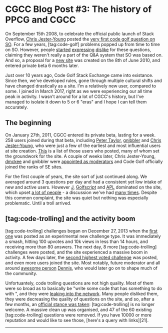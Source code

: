 # CGCC Blog Post #3: The history of PPCG and CGCC

On September 15th 2008, to celebrate the official public launch of Stack Overflow, [Chris Jester-Young][1] posted the [very first code golf question on SO][2]. For a few years, [tag:code-golf] problems popped up from time to time on SO. However, people [started][3] [expressing][4] [dislike][5] for these questions, claiming they weren't really a part of the Q&A system that SO was based on. And so, a proposal for a [new site][6] was created on the 8th of June 2010, and entered private beta 6 months later.

Just over 10 years ago, Code Golf Stack Exchange came into existance. Since then, we've developed rules, gone through multiple cultural shifts and have changed drastically as a site. I'm a relatively new user, compared to some. I joined in March 2017, right as we were experiencing our all time peak in activity. I wasn't around for a lot of CGCC's history, but I've managed to isolate it down to 5 or 6 "eras" and I hope I can tell them accurately.

## The beginning

On January 27th, 2011, CGCC entered its private beta, lasting for a week. 258 users joined during that beta, including [Peter Taylor][7], [gnibbler][8] and [Chris Jester-Young][9], who were just a few of the earliest and most influential users at site creation. [This][10] is a  list of those users who posted, many of whom set the groundwork for the site. A couple of weeks later, Chris Jester-Young, [dmckee][11] and gnibbler were [appointed as moderators][12] and Code Golf officially joined the ranks of SE sites.

For the first couple of years, the site sort of just continued along. We averaged around 3 questions per day and had a consistent yet low intake of new and active users. However [J](https://www.jsoftware.com/#/), [Golfscript](http://www.golfscript.com/golfscript/) and [APL](https://en.wikipedia.org/wiki/APL_(programming_language)) dominated on the site, which upset [a lot of people][13] - a discussion we've had [many times][14]. Despite this common complaint, the site was quiet but nothing was especially problematic. Until a troll arrived.

## [tag:code-trolling] and the activity boom

[tag:code-trolling] challenges began on December 27, 2013 when the [first one][15] was posted as an experimental new challenge type. It was immediately a smash, hitting 100 upvotes and 10k views in less than 14 hours, and receiving more than 80 answers. The next day, 8 more [tag:code-trolling] challenges were posted, and the site experienced a massive boom in activity. A few days later, the [second highest voted challenge][16] was posted, and even more users joined the site. Most notably, future moderator and all around [awesome person][17] [Dennis][18], who would later go on to shape much of the community.

Unfortuantely, code trolling questions are not high quality. Most of them were so broad as to basically be "write some code that has something to do with <insert task here>", and they were [leaking into the network][19]. Many people disliked them, they were decreasing the quality of questions on the site, and so, after a few months, an [official stance was taken][20]: [tag:code-trolling] is no longer welcome. A massive clean up was organised, and 47 of the 60 existing [tag:code-trolling] questions were removed. If you have 10000 or more reputation and would like to see those, [here's a query with links][21].

---

[1]: https://stackoverflow.com/u/13
[2]: https://stackoverflow.com/q/62188
[3]: https://meta.stackexchange.com/q/24242
[4]: https://meta.stackexchange.com/q/20912
[5]: https://stackoverflow.com/q/1390296/#comment1231598_1390296
[6]: https://area51.stackexchange.com/proposals/4570/code-golf-programming-puzzles
[7]: https://codegolf.stackexchange.com/u/194
[8]: https://codegolf.stackexchange.com/u/95
[9]: https://codegolf.stackexchange.com/u/3
[10]: https://data.stackexchange.com/codegolf/query/1440235
[11]: https://stackoverflow.com/u/78
[12]: https://codegolf.meta.stackexchange.com/revisions/220/1]
[13]: https://codegolf.meta.stackexchange.com/q/286
[14]: https://codegolf.meta.stackexchange.com/q/23551
[15]: https://codegolf.stackexchange.com/q/16226
[16]: https://codegolf.stackexchange.com/q/17005
[17]: https://chat.stackexchange.com/transcript/240?m=40337818
[18]: https://codegolf.stackexchange.com/u/12012
[19]: https://meta.stackexchange.com/q/214061
[20]: https://codegolf.meta.stackexchange.com/q/1514

